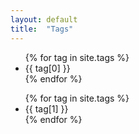 ```yaml
---
layout: default
title:  "Tags"
---
```


<ul>
  {% for tag in site.tags %}
    <li>
    {{ tag[0] }}
    </li>
  {% endfor %}
</ul>

<ul>
  {% for tag in site.tags %}
    <li>
    {{ tag[1] }}
    </li>
  {% endfor %}
</ul>
